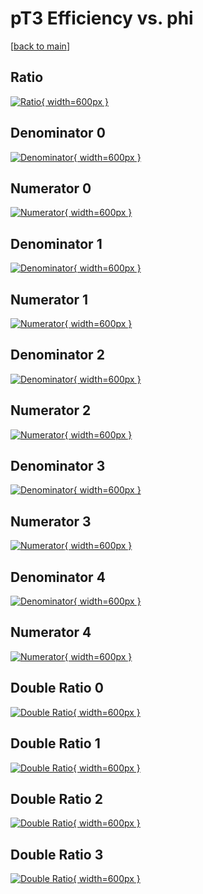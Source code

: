 # pT3 Efficiency vs. phi

[[back to main](./)]



## Ratio

[![Ratio](../mtv/var/pT3_xtr_0_-1_eff_phi.png){ width=600px }](../mtv/var/pT3_xtr_0_-1_eff_phi.pdf)

## Denominator 0

[![Denominator](../mtv/den/pT3_xtr_0_-1_eff_phi_den0.png){ width=600px }](../mtv/den/pT3_xtr_0_-1_eff_phi_den0.pdf)

## Numerator 0

[![Numerator](../mtv/num/pT3_xtr_0_-1_eff_phi_num0.png){ width=600px }](../mtv/num/pT3_xtr_0_-1_eff_phi_num0.pdf)

## Denominator 1

[![Denominator](../mtv/den/pT3_xtr_0_-1_eff_phi_den1.png){ width=600px }](../mtv/den/pT3_xtr_0_-1_eff_phi_den1.pdf)

## Numerator 1

[![Numerator](../mtv/num/pT3_xtr_0_-1_eff_phi_num1.png){ width=600px }](../mtv/num/pT3_xtr_0_-1_eff_phi_num1.pdf)

## Denominator 2

[![Denominator](../mtv/den/pT3_xtr_0_-1_eff_phi_den2.png){ width=600px }](../mtv/den/pT3_xtr_0_-1_eff_phi_den2.pdf)

## Numerator 2

[![Numerator](../mtv/num/pT3_xtr_0_-1_eff_phi_num2.png){ width=600px }](../mtv/num/pT3_xtr_0_-1_eff_phi_num2.pdf)

## Denominator 3

[![Denominator](../mtv/den/pT3_xtr_0_-1_eff_phi_den3.png){ width=600px }](../mtv/den/pT3_xtr_0_-1_eff_phi_den3.pdf)

## Numerator 3

[![Numerator](../mtv/num/pT3_xtr_0_-1_eff_phi_num3.png){ width=600px }](../mtv/num/pT3_xtr_0_-1_eff_phi_num3.pdf)

## Denominator 4

[![Denominator](../mtv/den/pT3_xtr_0_-1_eff_phi_den4.png){ width=600px }](../mtv/den/pT3_xtr_0_-1_eff_phi_den4.pdf)

## Numerator 4

[![Numerator](../mtv/num/pT3_xtr_0_-1_eff_phi_num4.png){ width=600px }](../mtv/num/pT3_xtr_0_-1_eff_phi_num4.pdf)

## Double Ratio 0

[![Double Ratio](../mtv/ratio/pT3_xtr_0_-1_eff_phi_ratio0.png){ width=600px }](../mtv/ratio/pT3_xtr_0_-1_eff_phi_ratio0.pdf)

## Double Ratio 1

[![Double Ratio](../mtv/ratio/pT3_xtr_0_-1_eff_phi_ratio1.png){ width=600px }](../mtv/ratio/pT3_xtr_0_-1_eff_phi_ratio1.pdf)

## Double Ratio 2

[![Double Ratio](../mtv/ratio/pT3_xtr_0_-1_eff_phi_ratio2.png){ width=600px }](../mtv/ratio/pT3_xtr_0_-1_eff_phi_ratio2.pdf)

## Double Ratio 3

[![Double Ratio](../mtv/ratio/pT3_xtr_0_-1_eff_phi_ratio3.png){ width=600px }](../mtv/ratio/pT3_xtr_0_-1_eff_phi_ratio3.pdf)

